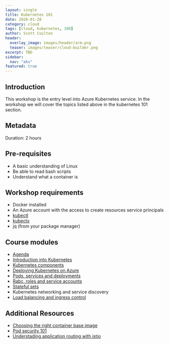 ```yaml
---
layout: single
title: Kubernetes 101
date: 2020-01-28
category: cloud
tags: [cloud, kubernetes, 100]
author: Scott Coulton
header:
  overlay_image: images/header/arm.png
  teaser: images/teaser/cloud-builder.png
excerpt: TBD
sidebar:
  nav: "aks"
featured: true
---
```

## Introduction
This workshop is the entry level into Azure Kubernetes service. In the workshop we will cover the topics listed above in the kubernetes 101 section. 

## Metadata
Duration: 2 hours  

## Pre-requisites
- A basic understanding of Linux
- Be able to read bash scripts
- Understand what a container is

## Workshop requirements
- Docker installed
- An Azure account with the access to create resources service principals
- [kubectl](https://kubernetes.io/docs/tasks/tools/install-kubectl/)
- [kubectx](https://github.com/ahmetb/kubectx)
- jq (from your package manager)

## Course modules
- [Agenda](slides/intro/code.md) 
- [Introduction into Kubernetes](slides/introduction-into-kubernetes/code.md)
- [Kubernetes components](slides/kubernetes-components/code.md) 
- [Deploying Kubernetes on Azure](deploying-kubernetes-on-azure/code.md)
- [Pods, services and deployments](pods-services-deployments/code.md)
- [Rabc, roles and service accounts](rbac-roles-service-accounts/code.md) 
- [Stateful sets](statefull-sets/code.md)
- Kubernetes networking and service discovery
- [Load balancing and ingress control](ingress-controller/code.md)

## Additional Resources
- [Choosing the right container base image](https://dev.to/scottyc/i-cho-cho-chose-you-container-image-part-1-227p)
- [Pod security 101](https://medium.com/devopslinks/kubernetes-pod-security-101-15fe8cda829e)
- [Understading application routing with istio](https://itnext.io/understanding-application-routing-in-istio-aade30d594f4)

